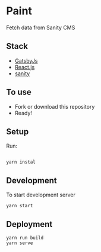 # Paint

Fetch data from Sanity CMS

## Stack

- [GatsbyJs](https://www.gatsbyjs.org/)
- [React.js](https://reactjs.org/)
- [sanity](https://www.sanity.io/)

## To use

- Fork or download this repository
- Ready!

## Setup

Run:

```

yarn instal

```

## Development

To start development server

```
yarn start
```

## Deployment

```
yarn run build
yarn serve
```
